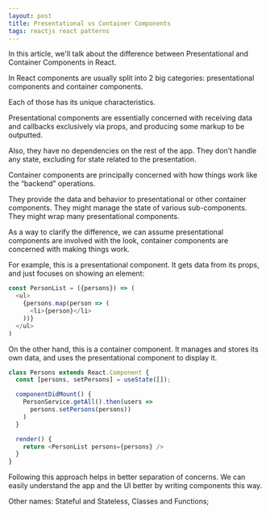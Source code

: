```yaml
---
layout: post
title: Presentational vs Container Components
tags: reactjs react patterns
---
```


In this article, we'll talk about the difference between Presentational and Container Components in React.

In React components are usually split into 2 big categories: presentational components and container components.

Each of those has its unique characteristics.

Presentational components are essentially concerned with receiving data and callbacks exclusively via props, and producing some markup to be outputted.

Also, they have no dependencies on the rest of the app. They don’t handle any state, excluding for state related to the presentation.

Container components are principally concerned with how things work like the “backend” operations.

They provide the data and behavior to presentational or other container components. They might manage the state of various sub-components. They might wrap many presentational components.

As a way to clarify the difference, we can assume presentational components are involved with the look, container components are concerned with making things work.

For example, this is a presentational component. It gets data from its props, and just focuses on showing an element:

```typescript
const PersonList = ({persons}) => (
  <ul>
    {persons.map(person => (
      <li>{person}</li>
    ))}
  </ul>
)
```

On the other hand, this is a container component. It manages and stores its own data, and uses the presentational component to display it.

```typescript
class Persons extends React.Component {
  const [persons, setPersons] = useState([]);

  componentDidMount() {
    PersonService.getAll().then(users =>
      persons.setPersons(persons))
    )
  }

  render() {
    return <PersonList persons={persons} />
  }
}
```

Following this approach helps in better separation of concerns. We can easily understand the app and the UI better by writing components this way.

Other names: Stateful and Stateless, Classes and Functions;